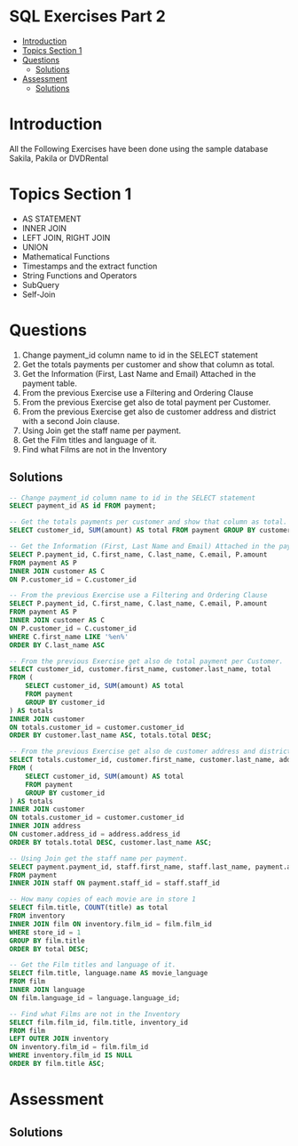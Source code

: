 # SQL Exercises Part 2 <!-- omit in toc -->

- [Introduction](#introduction)
- [Topics Section 1](#topics-section-1)
- [Questions](#questions)
  - [Solutions](#solutions)
- [Assessment](#assessment)
  - [Solutions](#solutions-1)

# Introduction

All the Following Exercises have been done using the sample database Sakila, Pakila or DVDRental

# Topics Section 1

* AS STATEMENT
* INNER JOIN
* LEFT JOIN, RIGHT JOIN
* UNION
* Mathematical Functions
* Timestamps and the extract function
* String Functions and Operators
* SubQuery
* Self-Join

  
# Questions

1. Change payment_id column name to id in the SELECT statement
2. Get the totals payments per customer and show that column as total.
3. Get the Information (First, Last Name and Email) Attached in the payment table.
4. From the previous Exercise use a Filtering and Ordering Clause
5. From the previous Exercise get also de total payment per Customer.
6. From the previous Exercise get also de customer address and district with a second Join clause.
7. Using Join get the staff name per payment.
8. Get the Film titles and language of it.
9. Find what Films are not in the Inventory
   
## Solutions

```sql
-- Change payment_id column name to id in the SELECT statement
SELECT payment_id AS id FROM payment;

-- Get the totals payments per customer and show that column as total.
SELECT customer_id, SUM(amount) AS total FROM payment GROUP BY customer_id ORDER BY total DESC;

-- Get the Information (First, Last Name and Email) Attached in the payment table.
SELECT P.payment_id, C.first_name, C.last_name, C.email, P.amount
FROM payment AS P
INNER JOIN customer AS C
ON P.customer_id = C.customer_id

-- From the previous Exercise use a Filtering and Ordering Clause
SELECT P.payment_id, C.first_name, C.last_name, C.email, P.amount
FROM payment AS P
INNER JOIN customer AS C
ON P.customer_id = C.customer_id
WHERE C.first_name LIKE '%en%'
ORDER BY C.last_name ASC

-- From the previous Exercise get also de total payment per Customer.
SELECT customer_id, customer.first_name, customer.last_name, total
FROM (
	SELECT customer_id, SUM(amount) AS total
	FROM payment
	GROUP BY customer_id
) AS totals
INNER JOIN customer
ON totals.customer_id = customer.customer_id
ORDER BY customer.last_name ASC, totals.total DESC;

-- From the previous Exercise get also de customer address and district with a second Join clause.
SELECT totals.customer_id, customer.first_name, customer.last_name, address.address, address.district, total
FROM (
	SELECT customer_id, SUM(amount) AS total
	FROM payment
	GROUP BY customer_id
) AS totals
INNER JOIN customer
ON totals.customer_id = customer.customer_id
INNER JOIN address
ON customer.address_id = address.address_id
ORDER BY totals.total DESC, customer.last_name ASC;

-- Using Join get the staff name per payment.
SELECT payment.payment_id, staff.first_name, staff.last_name, payment.amount
FROM payment
INNER JOIN staff ON payment.staff_id = staff.staff_id

-- How many copies of each movie are in store 1
SELECT film.title, COUNT(title) as total
FROM inventory
INNER JOIN film ON inventory.film_id = film.film_id
WHERE store_id = 1
GROUP BY film.title
ORDER BY total DESC;

-- Get the Film titles and language of it.
SELECT film.title, language.name AS movie_language
FROM film
INNER JOIN language
ON film.language_id = language.language_id;

-- Find what Films are not in the Inventory
SELECT film.film_id, film.title, inventory_id
FROM film
LEFT OUTER JOIN inventory
ON inventory.film_id = film.film_id
WHERE inventory.film_id IS NULL
ORDER BY film.title ASC;
```

# Assessment


## Solutions

```sql

```
